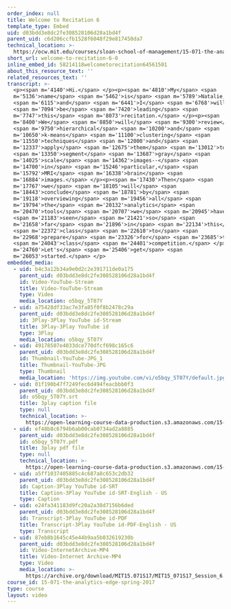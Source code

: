 ```yaml
---
order_index: null
title: Welcome to Recitation 6
template_type: Embed
uid: d03bdd3e8dc2fe308528106d28a1bd4f
parent_uid: c6d206ccfb1528f6048f29e817450da7
technical_location: >-
  https://ocw.mit.edu/courses/sloan-school-of-management/15-071-the-analytics-edge-spring-2017/clustering/seeing-the-big-picture-segmenting-images-to-create-data-recitation/welcome-to-recitation-6-0
short_url: welcome-to-recitation-6-0
inline_embed_id: 58214118welcometorecitation64561501
about_this_resource_text: ''
related_resources_text: ''
transcript: >-
  <p><span m='4140'>Hi.</span> </p><p><span m='4810'>My</span> <span
  m='5136'>name</span> <span m='5462'>is</span> <span m='5789'>Natalie,</span>
  <span m='6115'>and</span> <span m='6441'>I</span> <span m='6768'>will</span>
  <span m='7094'>be</span> <span m='7420'>leading</span> <span
  m='7747'>this</span> <span m='8073'>recitation.</span> </p><p><span
  m='8400'>We</span> <span m='8850'>will</span> <span m='9300'>review</span>
  <span m='9750'>hierarchical</span> <span m='10200'>and</span> <span
  m='10650'>k-means</span> <span m='11100'>clustering</span> <span
  m='11550'>techniques</span> <span m='12000'>and</span> <span
  m='12337'>apply</span> <span m='12675'>them</span> <span m='13012'>to</span>
  <span m='13350'>segment</span> <span m='13687'>gray</span> <span
  m='14025'>scale</span> <span m='14362'>images--</span> <span
  m='14700'>in</span> <span m='15246'>particular,</span> <span
  m='15792'>MRI</span> <span m='16338'>brain</span> <span
  m='16884'>images.</span> </p><p><span m='17430'>Then</span> <span
  m='17767'>we</span> <span m='18105'>will</span> <span
  m='18443'>conclude</span> <span m='18781'>by</span> <span
  m='19118'>overviewing</span> <span m='19456'>all</span> <span
  m='19794'>the</span> <span m='20132'>analytics</span> <span
  m='20470'>tools</span> <span m='20707'>we</span> <span m='20945'>have</span>
  <span m='21183'>seen</span> <span m='21421'>so</span> <span
  m='21658'>far</span> <span m='21896'>in</span> <span m='22134'>this</span>
  <span m='22372'>class</span> <span m='22610'>to</span> <span
  m='22968'>prepare</span> <span m='23326'>for</span> <span m='23685'>the</span>
  <span m='24043'>class</span> <span m='24401'>competition.</span> </p><p><span
  m='24760'>Let's</span> <span m='25406'>get</span> <span
  m='26053'>started.</span> </p>
embedded_media:
  - uid: b4c3a12b34a9e0d2c2e391711de0a175
    parent_uid: d03bdd3e8dc2fe308528106d28a1bd4f
    id: Video-YouTube-Stream
    title: Video-YouTube-Stream
    type: Video
    media_location: o5bqy_5T07Y
  - uid: a75428df33ac7e3fa85f0f8b2478c29a
    parent_uid: d03bdd3e8dc2fe308528106d28a1bd4f
    id: 3Play-3Play YouTube id-Stream
    title: 3Play-3Play YouTube id
    type: 3Play
    media_location: o5bqy_5T07Y
  - uid: 49178507e4033dce770dfcf698c165c6
    parent_uid: d03bdd3e8dc2fe308528106d28a1bd4f
    id: Thumbnail-YouTube-JPG_1
    title: Thumbnail-YouTube-JPG
    type: Thumbnail
    media_location: 'https://img.youtube.com/vi/o5bqy_5T07Y/default.jpg'
  - uid: 01f190b47f7249fec6d494feacbbb0f3
    parent_uid: d03bdd3e8dc2fe308528106d28a1bd4f
    id: o5bqy_5T07Y.srt
    title: 3play caption file
    type: null
    technical_location: >-
      https://open-learning-course-data-production.s3.amazonaws.com/15-071-the-analytics-edge-spring-2017/01f190b47f7249fec6d494feacbbb0f3_o5bqy_5T07Y.srt
  - uid: ef48b8c6794b6ab00cab0734ad2a8885
    parent_uid: d03bdd3e8dc2fe308528106d28a1bd4f
    id: o5bqy_5T07Y.pdf
    title: 3play pdf file
    type: null
    technical_location: >-
      https://open-learning-course-data-production.s3.amazonaws.com/15-071-the-analytics-edge-spring-2017/ef48b8c6794b6ab00cab0734ad2a8885_o5bqy_5T07Y.pdf
  - uid: a5ff1037405885c4c687a8c653c2db32
    parent_uid: d03bdd3e8dc2fe308528106d28a1bd4f
    id: Caption-3Play YouTube id-SRT
    title: Caption-3Play YouTube id-SRT-English - US
    type: Caption
  - uid: e24fa341183d9fc20a2a38d7156b6ded
    parent_uid: d03bdd3e8dc2fe308528106d28a1bd4f
    id: Transcript-3Play YouTube id-PDF
    title: Transcript-3Play YouTube id-PDF-English - US
    type: Transcript
  - uid: 87eb8b1645c45e44b9aa5b032619230b
    parent_uid: d03bdd3e8dc2fe308528106d28a1bd4f
    id: Video-InternetArchive-MP4
    title: Video-Internet Archive-MP4
    type: Video
    media_location: >-
      https://archive.org/download/MIT15.071S17/MIT15_071S17_Session_6.4.01_300k.mp4
course_id: 15-071-the-analytics-edge-spring-2017
type: course
layout: video
---
```


